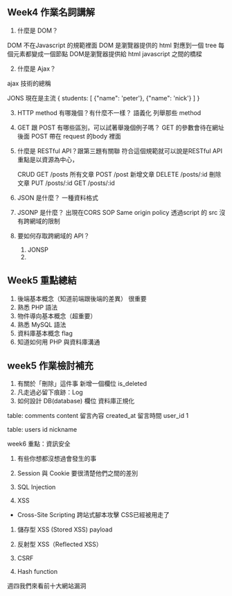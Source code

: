 ## Week4 作業名詞講解 

1. 什麼是 DOM？

DOM 不在Javascript 的規範裡面
DOM 是瀏覽器提供的
html 對應到一個 tree
每個元素都變成一個節點
DOM是瀏覽器提供給 html javascript 之間的橋樑

2. 什麼是 Ajax？

ajax 技術的總稱

JONS 現在是主流
{
    students: [
        {"name": 'peter'},
        {"name": 'nick'}
    ]
}

3. HTTP method 有哪幾個？有什麼不一樣？
    語義化
    列舉那些 method

4. GET 跟 POST 有哪些區別，可以試著舉幾個例子嗎？
    GET 的參數會待在網址後面
    POST 帶在 request 的body 裡面

5. 什麼是 RESTful API？跟第三題有關聯
    符合這個規範就可以說是RESTful API
    重點是以資源為中心，

    CRUD
    GET     /posts        所有文章
    POST    /post         新增文章
    DELETE  /posts/:id    刪除文章
    PUT     /posts/:id
    GET     /posts/:id

6. JSON 是什麼？
    一種資料格式

7. JSONP 是什麼？
    出現在CORS 
    SOP Same origin policy
    透過script 的 src 沒有跨網域的限制

8. 要如何存取跨網域的 API？
    1. JONSP
    2. 


## Week5 重點總結 
1. 後端基本概念（知道前端跟後端的差異） 很重要
2. 熟悉 PHP 語法
3. 物件導向基本概念（超重要）
4. 熟悉 MySQL 語法
5. 資料庫基本概念 
    flag
6. 知道如何用 PHP 與資料庫溝通
    


## week5 作業檢討補充
1. 有關於「刪除」這件事
    新增一個欄位 is_deleted
2. 凡走過必留下痕跡：Log
3. 如何設計 DB(database) 欄位
    資料庫正規化


table: comments
content 留言內容
created_at 留言時間
user_id 1


table: users
id
nickname



week6 重點：資訊安全

1. 有些你想都沒想過會發生的事
2. Session 與 Cookie 要很清楚他們之間的差別

3. SQL Injection
4. XSS 
  - Cross-Site Scripting 跨站式腳本攻擊 CSS已經被用走了

  1. 儲存型 XSS (Stored XSS)
    payload
  2. 反射型 XSS（Reflected XSS）

5. CSRF
6. Hash function

週四我們來看前十大網站漏洞
